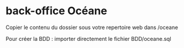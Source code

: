 # back-office Océane

Copier le contenu du dossier sous votre repertoire web dans /oceane

Pour créer la BDD : importer directement le fichier BDD/oceane.sql
